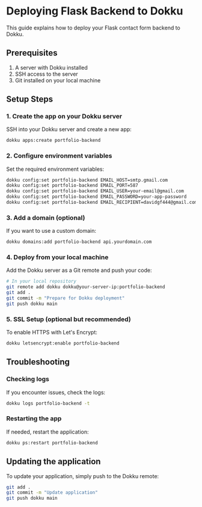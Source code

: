 # Deploying Flask Backend to Dokku

This guide explains how to deploy your Flask contact form backend to Dokku.

## Prerequisites

1. A server with Dokku installed
2. SSH access to the server
3. Git installed on your local machine

## Setup Steps

### 1. Create the app on your Dokku server

SSH into your Dokku server and create a new app:

```bash
dokku apps:create portfolio-backend
```

### 2. Configure environment variables

Set the required environment variables:

```bash
dokku config:set portfolio-backend EMAIL_HOST=smtp.gmail.com
dokku config:set portfolio-backend EMAIL_PORT=587
dokku config:set portfolio-backend EMAIL_USER=your-email@gmail.com
dokku config:set portfolio-backend EMAIL_PASSWORD=your-app-password
dokku config:set portfolio-backend EMAIL_RECIPIENT=davidgf444@gmail.com
```

### 3. Add a domain (optional)

If you want to use a custom domain:

```bash
dokku domains:add portfolio-backend api.yourdomain.com
```

### 4. Deploy from your local machine

Add the Dokku server as a Git remote and push your code:

```bash
# In your local repository
git remote add dokku dokku@your-server-ip:portfolio-backend
git add .
git commit -m "Prepare for Dokku deployment"
git push dokku main
```

### 5. SSL Setup (optional but recommended)

To enable HTTPS with Let's Encrypt:

```bash
dokku letsencrypt:enable portfolio-backend
```

## Troubleshooting

### Checking logs

If you encounter issues, check the logs:

```bash
dokku logs portfolio-backend -t
```

### Restarting the app

If needed, restart the application:

```bash
dokku ps:restart portfolio-backend
```

## Updating the application

To update your application, simply push to the Dokku remote:

```bash
git add .
git commit -m "Update application"
git push dokku main
```